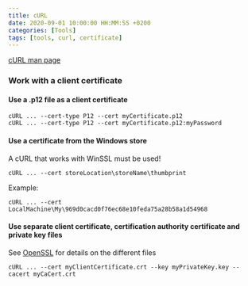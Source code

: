 ```yaml
---
title: cURL
date: 2020-09-01 10:00:00 HH:MM:SS +0200
categories: [Tools]
tags: [tools, curl, certificate]
---
```


[cURL man page](https://curl.haxx.se/docs/manpage.html)

### Work with a client certificate

#### Use a .p12 file as a client certificate

```shell
cURL ... --cert-type P12 --cert myCertificate.p12
cURL ... --cert-type P12 --cert myCertificate.p12:myPassword
```

#### Use a certificate from the Windows store

A cURL that works with WinSSL must be used!

```shell
cURL ... --cert storeLocation\storeName\thumbprint
```

Example:

```shell
cURL ... --cert LocalMachine\My\969d0cacd0f76ec68e10feda75a28b58a1d54968
```

#### Use separate client certificate, certification authority certificate and private key files

See [OpenSSL](../OpenSSL/) for details on the different files

```console
cURL ... --cert myClientCertificate.crt --key myPrivateKey.key --cacert myCaCert.crt 
```
